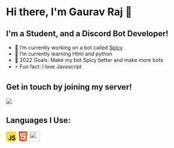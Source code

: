  # Hi there, I'm Gaurav Raj 👋
 ## I'm a Student, and a Discord Bot Developer!
 - 🔭 I’m currently working on a bot called [Spicy](https://spicybot.xyz)
 - 🌱 I’m currently learning Html and python
 - 🥅 2022 Goals: Make my bot Spicy better and make more bots
 - ⚡ Fun fact: I love Javascript 

 ## Get in touch by joining my server!
 
 [![](https://discord.c99.nl/widget/theme-1/762320818914983937.png)](https://discord.com/invite/xRqDPxSpBe)
 
 ## Languages I Use:
<p align="left">
    <img height="28" width="28" src="https://raw.githubusercontent.com/edent/SuperTinyIcons/master/images/svg/javascript.svg" />
    <img height="28" width="28" src="https://raw.githubusercontent.com/edent/SuperTinyIcons/master/images/svg/html5.svg" />
    <img height="28" width="28" src="https://raw.githubusercontent.com/edent/SuperTinyIcons/master/images/svg/css3" />
 
</p>
